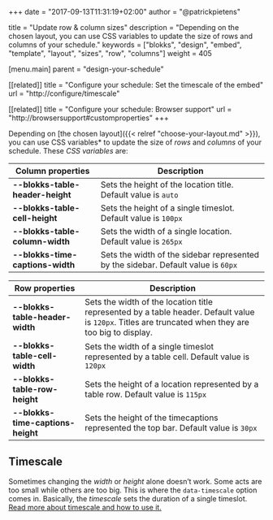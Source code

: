 +++
date            = "2017-09-13T11:31:19+02:00"
author          = "@patrickpietens"

title           = "Update row & column sizes"
description     = "Depending on the chosen layout, you can use CSS variables to update the size of rows and columns of your schedule."
keywords        = ["blokks", "design", "embed", "template", "layout", "sizes", "row", "columns"]
weight          = 405

[menu.main]
parent          = "design-your-schedule"

[[related]]
title = "Configure your schedule: Set the timescale of the embed"
url = "http://configure/timescale"

[[related]]
title = "Configure your schedule: Browser support"
url = "http://browsersupport#customproperties"
+++

Depending on [the chosen layout]({{< relref "choose-your-layout.md" >}}), you can use CSS variables* to update the size of *rows* and *columns* of your schedule. These *CSS variables* are:

| Column properties | Description |
|-------------------|-------------|
| **--blokks-table-header-height** | Sets the height of the location title. Default value is `auto` |
| **--blokks-table-cell-height** | Sets the height of a single timeslot. Default value is `100px` |
| **--blokks-table-column-width** | Sets the width of a single location. Default value is `265px` |
| **--blokks-time-captions-width** | Sets the width of the sidebar represented by the sidebar. Default value is `60px` 

| Row properties | Description |
|----------------|-------------|
| **--blokks-table-header-width** | Sets the width of the location title represented by a table header. Default value is `120px`. Titles are truncated when they are too big to display. |
| **--blokks-table-cell-width** | Sets the width of a single timeslot represented by a table cell. Default value is `120px` |
| **--blokks-table-row-height** | Sets the height of a location represented by a table row. Default value is `115px` |
| **--blokks-time-captions-height** | Sets the height of the timecaptions represented the top bar. Default value is `30px` |

## Timescale
Sometimes changing the *width* or *height* alone doesn’t work. Some acts are too small while others are too big. This is where the `data-timescale` option comes in. Basically, the *timescale* sets the duration of a single timeslot. [Read more about timescale and how to use it.](http://configure/options#timescale)